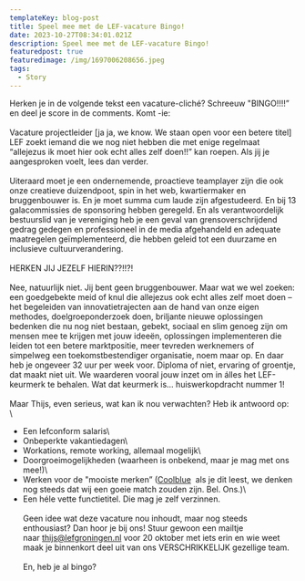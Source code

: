 ```yaml
---
templateKey: blog-post
title: Speel mee met de LEF-vacature Bingo!
date: 2023-10-27T08:34:01.021Z
description: Speel mee met de LEF-vacature Bingo!
featuredpost: true
featuredimage: /img/1697006208656.jpeg
tags:
  - Story
---
```

Herken je in de volgende tekst een vacature-cliché? Schreeuw "BINGO!!!!” en deel je score in de comments. Komt -ie:\
\
Vacature projectleider \[ja ja, we know. We staan open voor een betere titel] \
LEF zoekt iemand die we nog niet hebben die met enige regelmaat “allejezus ik moet hier ook echt alles zelf doen!!” kan roepen. Als jij je aangesproken voelt, lees dan verder.\
\
Uiteraard moet je een ondernemende, proactieve teamplayer zijn die ook onze creatieve duizendpoot, spin in het web, kwartiermaker en bruggenbouwer is. En je moet summa cum laude zijn afgestudeerd. En bij 13 galacommissies de sponsoring hebben geregeld. En als verantwoordelijk bestuurslid van je vereniging heb je een geval van grensoverschrijdend gedrag gedegen en professioneel in de media afgehandeld en adequate maatregelen geïmplementeerd, die hebben geleid tot een duurzame en inclusieve cultuurverandering.\
\
HERKEN JIJ JEZELF HIERIN??!!?!\
\
Nee, natuurlijk niet. Jij bent geen bruggenbouwer. Maar wat we wel zoeken: een goedgebekte meid of knul die allejezus ook echt alles zelf moet doen – het begeleiden van innovatietrajecten aan de hand van onze eigen methodes, doelgroeponderzoek doen, briljante nieuwe oplossingen bedenken die nu nog niet bestaan, gebekt, sociaal en slim genoeg zijn om mensen mee te krijgen met jouw ideeën, oplossingen implementeren die leiden tot een betere marktpositie, meer tevreden werknemers of simpelweg een toekomstbestendiger organisatie, noem maar op. En daar heb je ongeveer 32 uur per week voor. Diploma of niet, ervaring of groentje, dat maakt niet uit. We waarderen vooral jouw inzet om in álles het LEF-keurmerk te behalen. Wat dat keurmerk is… huiswerkopdracht nummer 1!\
\
Maar Thijs, even serieus, wat kan ik nou verwachten? Heb ik antwoord op:\
\
- Een lefconform salaris\
- Onbeperkte vakantiedagen\
- Workations, remote working, allemaal mogelijk\
- Doorgroeimogelijkheden (waarheen is onbekend, maar je mag met ons mee!)\
- Werken voor de "mooiste merken” ([Coolblue](https://www.linkedin.com/company/coolblue/)  als je dit leest, we denken nog steeds dat wij een goeie match zouden zijn. Bel. Ons.)\
- Een héle vette functietitel. Die mag je zelf verzinnen.\
\
Geen idee wat deze vacature nou inhoudt, maar nog steeds enthousiast? Dan hoor je bij ons! Stuur gewoon een mailtje naar [thijs@lefgroningen.nl](mailto:thijs@lefgroningen.nl) voor 20 oktober met iets erin en wie weet maak je binnenkort deel uit van ons VERSCHRIKKELIJK gezellige team.\
\
En, heb je al bingo?